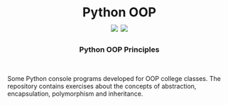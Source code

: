 <h1 align="center">Python OOP </br><img src="https://badges.aleen42.com/src/cli.svg"> <img src="https://badges.aleen42.com/src/python.svg"></h1>
<h3 align="center">Python OOP Principles</h5>
<br />
<p align="jusitfy">Some Python console programs developed for OOP college classes. The repository contains exercises about the concepts of abstraction, encapsulation, polymorphism and inheritance.
</p>
